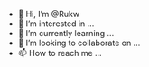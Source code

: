 - 👋 Hi, I’m @Rukw
- 👀 I’m interested in ...
- 🌱 I’m currently learning ...
- 💞️ I’m looking to collaborate on ...
- 📫 How to reach me ...

<!---
Rukw/Rukw is a ✨ special ✨ repository because its `README.md` (this file) appears on your GitHub profile.
You can click the Preview link to take a look at your changes.
--->
